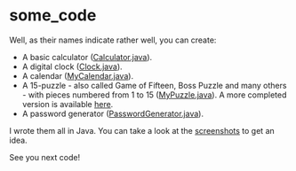 # some_code
Well, as their names indicate rather well, you can create:
- A basic calculator ([Calculator.java](https://github.com/RealJavaDoe/some_code/blob/master/classes/Calculator.java)).
- A digital clock ([Clock.java](https://github.com/RealJavaDoe/some_code/blob/master/classes/Clock.java)).
- A calendar ([MyCalendar.java](https://github.com/RealJavaDoe/some_code/blob/master/classes/MyCalendar.java)).
- A 15-puzzle - also called Game of Fifteen, Boss Puzzle and many others - with pieces numbered from 1 to 15 ([MyPuzzle.java](https://github.com/RealJavaDoe/some_code/blob/master/classes/MyPuzzle.java)). A more completed version is available [here](https://github.com/RealJavaDoe/15-puzzle).
- A password generator ([PasswordGenerator.java](https://github.com/RealJavaDoe/some_code/blob/master/classes/PasswordGenerator.java)).

I wrote them all in Java. You can take a look at the [screenshots](https://github.com/RealJavaDoe/some_code/tree/master/screenshots) to get an idea.

See you next code!
